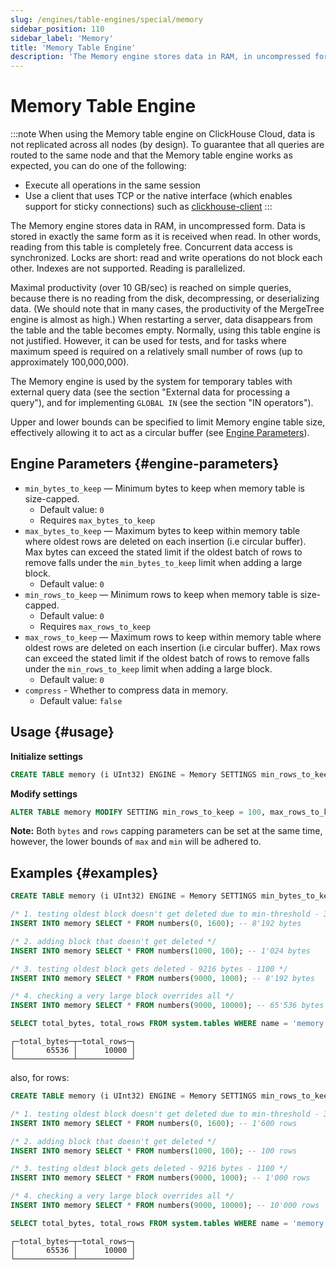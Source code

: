 ```yaml
---
slug: /engines/table-engines/special/memory
sidebar_position: 110
sidebar_label: 'Memory'
title: 'Memory Table Engine'
description: 'The Memory engine stores data in RAM, in uncompressed form. Data is stored in exactly the same form as it is received when read. In other words, reading from this table is completely free.'
---
```


# Memory Table Engine

:::note
When using the Memory table engine on ClickHouse Cloud, data is not replicated across all nodes (by design). To guarantee that all queries are routed to the same node and that the Memory table engine works as expected, you can do one of the following:
- Execute all operations in the same session
- Use a client that uses TCP or the native interface (which enables support for sticky connections) such as [clickhouse-client](/interfaces/cli)
:::

The Memory engine stores data in RAM, in uncompressed form. Data is stored in exactly the same form as it is received when read. In other words, reading from this table is completely free.
Concurrent data access is synchronized. Locks are short: read and write operations do not block each other.
Indexes are not supported. Reading is parallelized.

Maximal productivity (over 10 GB/sec) is reached on simple queries, because there is no reading from the disk, decompressing, or deserializing data. (We should note that in many cases, the productivity of the MergeTree engine is almost as high.)
When restarting a server, data disappears from the table and the table becomes empty.
Normally, using this table engine is not justified. However, it can be used for tests, and for tasks where maximum speed is required on a relatively small number of rows (up to approximately 100,000,000).

The Memory engine is used by the system for temporary tables with external query data (see the section "External data for processing a query"), and for implementing `GLOBAL IN` (see the section "IN operators").

Upper and lower bounds can be specified to limit Memory engine table size, effectively allowing it to act as a circular buffer (see [Engine Parameters](#engine-parameters)).

## Engine Parameters {#engine-parameters}

- `min_bytes_to_keep` — Minimum bytes to keep when memory table is size-capped.
  - Default value: `0`
  - Requires `max_bytes_to_keep`
- `max_bytes_to_keep` — Maximum bytes to keep within memory table where oldest rows are deleted on each insertion (i.e circular buffer). Max bytes can exceed the stated limit if the oldest batch of rows to remove falls under the `min_bytes_to_keep` limit when adding a large block.
  - Default value: `0`
- `min_rows_to_keep` — Minimum rows to keep when memory table is size-capped.
  - Default value: `0`
  - Requires `max_rows_to_keep`
- `max_rows_to_keep` — Maximum rows to keep within memory table where oldest rows are deleted on each insertion (i.e circular buffer). Max rows can exceed the stated limit if the oldest batch of rows to remove falls under the `min_rows_to_keep` limit when adding a large block.
  - Default value: `0`
- `compress` - Whether to compress data in memory.
  - Default value: `false`

## Usage {#usage}


**Initialize settings**
``` sql
CREATE TABLE memory (i UInt32) ENGINE = Memory SETTINGS min_rows_to_keep = 100, max_rows_to_keep = 1000;
```

**Modify settings**
```sql
ALTER TABLE memory MODIFY SETTING min_rows_to_keep = 100, max_rows_to_keep = 1000;
```

**Note:** Both `bytes` and `rows` capping parameters can be set at the same time, however, the lower bounds of `max` and `min` will be adhered to.

## Examples {#examples}
``` sql
CREATE TABLE memory (i UInt32) ENGINE = Memory SETTINGS min_bytes_to_keep = 4096, max_bytes_to_keep = 16384;

/* 1. testing oldest block doesn't get deleted due to min-threshold - 3000 rows */
INSERT INTO memory SELECT * FROM numbers(0, 1600); -- 8'192 bytes

/* 2. adding block that doesn't get deleted */
INSERT INTO memory SELECT * FROM numbers(1000, 100); -- 1'024 bytes

/* 3. testing oldest block gets deleted - 9216 bytes - 1100 */
INSERT INTO memory SELECT * FROM numbers(9000, 1000); -- 8'192 bytes

/* 4. checking a very large block overrides all */
INSERT INTO memory SELECT * FROM numbers(9000, 10000); -- 65'536 bytes

SELECT total_bytes, total_rows FROM system.tables WHERE name = 'memory' and database = currentDatabase();
```

``` text
┌─total_bytes─┬─total_rows─┐
│       65536 │      10000 │
└─────────────┴────────────┘
```

also, for rows:

``` sql
CREATE TABLE memory (i UInt32) ENGINE = Memory SETTINGS min_rows_to_keep = 4000, max_rows_to_keep = 10000;

/* 1. testing oldest block doesn't get deleted due to min-threshold - 3000 rows */
INSERT INTO memory SELECT * FROM numbers(0, 1600); -- 1'600 rows

/* 2. adding block that doesn't get deleted */
INSERT INTO memory SELECT * FROM numbers(1000, 100); -- 100 rows

/* 3. testing oldest block gets deleted - 9216 bytes - 1100 */
INSERT INTO memory SELECT * FROM numbers(9000, 1000); -- 1'000 rows

/* 4. checking a very large block overrides all */
INSERT INTO memory SELECT * FROM numbers(9000, 10000); -- 10'000 rows

SELECT total_bytes, total_rows FROM system.tables WHERE name = 'memory' and database = currentDatabase();
```

``` text
┌─total_bytes─┬─total_rows─┐
│       65536 │      10000 │
└─────────────┴────────────┘
```

